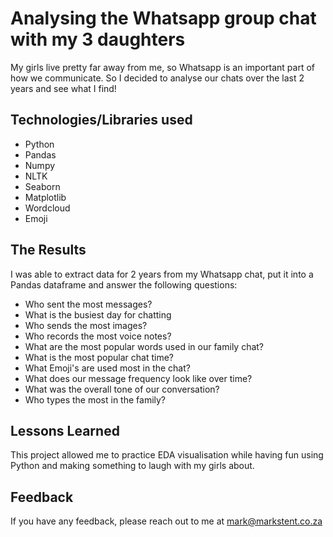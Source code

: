 
# Analysing the Whatsapp group chat with my 3 daughters

My girls live pretty far away from me, so Whatsapp is an important part of how we communicate. So I decided to analyse our chats over the last 2 years and see what I find!

## Technologies/Libraries used

- Python
- Pandas
- Numpy
- NLTK
- Seaborn
- Matplotlib
- Wordcloud
- Emoji
## The Results

I was able to extract data for 2 years from my Whatsapp chat, put it into a Pandas dataframe and answer the following questions:

- Who sent the most messages?
- What is the busiest day for chatting
- Who sends the most images?
- Who records the most voice notes?
- What are the most popular words used in our family chat?
- What is the most popular chat time?
- What Emoji's are used most in the chat?
- What does our message frequency look like over time?
- What was the overall tone of our conversation?
- Who types the most in the family?
## Lessons Learned

This project allowed me to practice EDA visualisation while having fun using Python and making something to laugh with my girls about.


## Feedback

If you have any feedback, please reach out to me at mark@markstent.co.za

